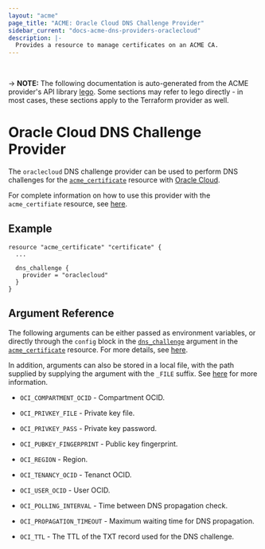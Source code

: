 ```yaml
---
layout: "acme"
page_title: "ACME: Oracle Cloud DNS Challenge Provider"
sidebar_current: "docs-acme-dns-providers-oraclecloud"
description: |-
  Provides a resource to manage certificates on an ACME CA.
---
```

<br>

-> **NOTE:** The following documentation is auto-generated from the
ACME provider's API library [lego](https://go-acme.github.io/lego/).
Some sections may refer to lego directly - in most cases, these
sections apply to the Terraform provider as well.

# Oracle Cloud DNS Challenge Provider

The `oraclecloud` DNS challenge provider can be used to perform DNS challenges for
the [`acme_certificate`][resource-acme-certificate] resource with
[Oracle Cloud](https://cloud.oracle.com/home).

[resource-acme-certificate]: /docs/providers/acme/r/certificate.html

For complete information on how to use this provider with the `acme_certifiate`
resource, see [here][resource-acme-certificate-dns-challenges].

[resource-acme-certificate-dns-challenges]: /docs/providers/acme/r/certificate.html#using-dns-challenges

## Example

```hcl
resource "acme_certificate" "certificate" {
  ...

  dns_challenge {
    provider = "oraclecloud"
  }
}
```
## Argument Reference

The following arguments can be either passed as environment variables, or
directly through the `config` block in the
[`dns_challenge`][resource-acme-certificate-dns-challenge-arg] argument in the
[`acme_certificate`][resource-acme-certificate] resource. For more details, see
[here][resource-acme-certificate-dns-challenges].

[resource-acme-certificate-dns-challenge-arg]: /docs/providers/acme/r/certificate.html#dns_challenge

In addition, arguments can also be stored in a local file, with the path
supplied by supplying the argument with the `_FILE` suffix. See
[here][acme-certificate-file-arg-example] for more information.

[acme-certificate-file-arg-example]: /docs/providers/acme/r/certificate.html#using-variable-files-for-provider-arguments

* `OCI_COMPARTMENT_OCID` - Compartment OCID.
* `OCI_PRIVKEY_FILE` - Private key file.
* `OCI_PRIVKEY_PASS` - Private key password.
* `OCI_PUBKEY_FINGERPRINT` - Public key fingerprint.
* `OCI_REGION` - Region.
* `OCI_TENANCY_OCID` - Tenanct OCID.
* `OCI_USER_OCID` - User OCID.

* `OCI_POLLING_INTERVAL` - Time between DNS propagation check.
* `OCI_PROPAGATION_TIMEOUT` - Maximum waiting time for DNS propagation.
* `OCI_TTL` - The TTL of the TXT record used for the DNS challenge.


